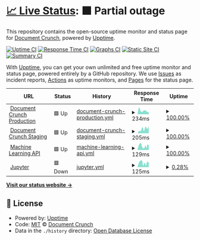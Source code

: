 # [📈 Live Status](https://Document-Crunch.github.io/upptime): <!--live status--> **🟧 Partial outage**

This repository contains the open-source uptime monitor and status page for [Document Crunch](www.documentcrunch.com), powered by [Upptime](https://github.com/upptime/upptime).

[![Uptime CI](https://github.com/Document-Crunch/upptime/workflows/Uptime%20CI/badge.svg)](https://github.com/Document-Crunch/upptime/actions?query=workflow%3A%22Uptime+CI%22)
[![Response Time CI](https://github.com/Document-Crunch/upptime/workflows/Response%20Time%20CI/badge.svg)](https://github.com/Document-Crunch/upptime/actions?query=workflow%3A%22Response+Time+CI%22)
[![Graphs CI](https://github.com/Document-Crunch/upptime/workflows/Graphs%20CI/badge.svg)](https://github.com/Document-Crunch/upptime/actions?query=workflow%3A%22Graphs+CI%22)
[![Static Site CI](https://github.com/Document-Crunch/upptime/workflows/Static%20Site%20CI/badge.svg)](https://github.com/Document-Crunch/upptime/actions?query=workflow%3A%22Static+Site+CI%22)
[![Summary CI](https://github.com/Document-Crunch/upptime/workflows/Summary%20CI/badge.svg)](https://github.com/Document-Crunch/upptime/actions?query=workflow%3A%22Summary+CI%22)

With [Upptime](https://upptime.js.org), you can get your own unlimited and free uptime monitor and status page, powered entirely by a GitHub repository. We use [Issues](https://github.com/Document-Crunch/upptime/issues) as incident reports, [Actions](https://github.com/Document-Crunch/upptime/actions) as uptime monitors, and [Pages](https://Document-Crunch.github.io/upptime) for the status page.

<!--start: status pages-->
<!-- This summary is generated by Upptime (https://github.com/upptime/upptime) -->
<!-- Do not edit this manually, your changes will be overwritten -->
<!-- prettier-ignore -->
| URL | Status | History | Response Time | Uptime |
| --- | ------ | ------- | ------------- | ------ |
| <img alt="" src="https://favicons.githubusercontent.com/app.documentcrunch.com" height="13"> [Document Crunch Production](https://app.documentcrunch.com) | 🟩 Up | [document-crunch-production.yml](https://github.com/Document-Crunch/uptime/commits/HEAD/history/document-crunch-production.yml) | <details><summary><img alt="Response time graph" src="./graphs/document-crunch-production/response-time-week.png" height="20"> 234ms</summary><br><a href="https://Document-Crunch.github.io/upptime/history/document-crunch-production"><img alt="Response time 234" src="https://img.shields.io/endpoint?url=https%3A%2F%2Fraw.githubusercontent.com%2FDocument-Crunch%2Fuptime%2FHEAD%2Fapi%2Fdocument-crunch-production%2Fresponse-time.json"></a><br><a href="https://Document-Crunch.github.io/upptime/history/document-crunch-production"><img alt="24-hour response time 234" src="https://img.shields.io/endpoint?url=https%3A%2F%2Fraw.githubusercontent.com%2FDocument-Crunch%2Fuptime%2FHEAD%2Fapi%2Fdocument-crunch-production%2Fresponse-time-day.json"></a><br><a href="https://Document-Crunch.github.io/upptime/history/document-crunch-production"><img alt="7-day response time 234" src="https://img.shields.io/endpoint?url=https%3A%2F%2Fraw.githubusercontent.com%2FDocument-Crunch%2Fuptime%2FHEAD%2Fapi%2Fdocument-crunch-production%2Fresponse-time-week.json"></a><br><a href="https://Document-Crunch.github.io/upptime/history/document-crunch-production"><img alt="30-day response time 234" src="https://img.shields.io/endpoint?url=https%3A%2F%2Fraw.githubusercontent.com%2FDocument-Crunch%2Fuptime%2FHEAD%2Fapi%2Fdocument-crunch-production%2Fresponse-time-month.json"></a><br><a href="https://Document-Crunch.github.io/upptime/history/document-crunch-production"><img alt="1-year response time 234" src="https://img.shields.io/endpoint?url=https%3A%2F%2Fraw.githubusercontent.com%2FDocument-Crunch%2Fuptime%2FHEAD%2Fapi%2Fdocument-crunch-production%2Fresponse-time-year.json"></a></details> | <details><summary><a href="https://Document-Crunch.github.io/upptime/history/document-crunch-production">100.00%</a></summary><a href="https://Document-Crunch.github.io/upptime/history/document-crunch-production"><img alt="All-time uptime 100.00%" src="https://img.shields.io/endpoint?url=https%3A%2F%2Fraw.githubusercontent.com%2FDocument-Crunch%2Fuptime%2FHEAD%2Fapi%2Fdocument-crunch-production%2Fuptime.json"></a><br><a href="https://Document-Crunch.github.io/upptime/history/document-crunch-production"><img alt="24-hour uptime 100.00%" src="https://img.shields.io/endpoint?url=https%3A%2F%2Fraw.githubusercontent.com%2FDocument-Crunch%2Fuptime%2FHEAD%2Fapi%2Fdocument-crunch-production%2Fuptime-day.json"></a><br><a href="https://Document-Crunch.github.io/upptime/history/document-crunch-production"><img alt="7-day uptime 100.00%" src="https://img.shields.io/endpoint?url=https%3A%2F%2Fraw.githubusercontent.com%2FDocument-Crunch%2Fuptime%2FHEAD%2Fapi%2Fdocument-crunch-production%2Fuptime-week.json"></a><br><a href="https://Document-Crunch.github.io/upptime/history/document-crunch-production"><img alt="30-day uptime 100.00%" src="https://img.shields.io/endpoint?url=https%3A%2F%2Fraw.githubusercontent.com%2FDocument-Crunch%2Fuptime%2FHEAD%2Fapi%2Fdocument-crunch-production%2Fuptime-month.json"></a><br><a href="https://Document-Crunch.github.io/upptime/history/document-crunch-production"><img alt="1-year uptime 100.00%" src="https://img.shields.io/endpoint?url=https%3A%2F%2Fraw.githubusercontent.com%2FDocument-Crunch%2Fuptime%2FHEAD%2Fapi%2Fdocument-crunch-production%2Fuptime-year.json"></a></details>
| <img alt="" src="https://favicons.githubusercontent.com/app.ml.documentcrunch.com" height="13"> [Document Crunch Staging](https://app.ml.documentcrunch.com) | 🟩 Up | [document-crunch-staging.yml](https://github.com/Document-Crunch/uptime/commits/HEAD/history/document-crunch-staging.yml) | <details><summary><img alt="Response time graph" src="./graphs/document-crunch-staging/response-time-week.png" height="20"> 205ms</summary><br><a href="https://Document-Crunch.github.io/upptime/history/document-crunch-staging"><img alt="Response time 205" src="https://img.shields.io/endpoint?url=https%3A%2F%2Fraw.githubusercontent.com%2FDocument-Crunch%2Fuptime%2FHEAD%2Fapi%2Fdocument-crunch-staging%2Fresponse-time.json"></a><br><a href="https://Document-Crunch.github.io/upptime/history/document-crunch-staging"><img alt="24-hour response time 205" src="https://img.shields.io/endpoint?url=https%3A%2F%2Fraw.githubusercontent.com%2FDocument-Crunch%2Fuptime%2FHEAD%2Fapi%2Fdocument-crunch-staging%2Fresponse-time-day.json"></a><br><a href="https://Document-Crunch.github.io/upptime/history/document-crunch-staging"><img alt="7-day response time 205" src="https://img.shields.io/endpoint?url=https%3A%2F%2Fraw.githubusercontent.com%2FDocument-Crunch%2Fuptime%2FHEAD%2Fapi%2Fdocument-crunch-staging%2Fresponse-time-week.json"></a><br><a href="https://Document-Crunch.github.io/upptime/history/document-crunch-staging"><img alt="30-day response time 205" src="https://img.shields.io/endpoint?url=https%3A%2F%2Fraw.githubusercontent.com%2FDocument-Crunch%2Fuptime%2FHEAD%2Fapi%2Fdocument-crunch-staging%2Fresponse-time-month.json"></a><br><a href="https://Document-Crunch.github.io/upptime/history/document-crunch-staging"><img alt="1-year response time 205" src="https://img.shields.io/endpoint?url=https%3A%2F%2Fraw.githubusercontent.com%2FDocument-Crunch%2Fuptime%2FHEAD%2Fapi%2Fdocument-crunch-staging%2Fresponse-time-year.json"></a></details> | <details><summary><a href="https://Document-Crunch.github.io/upptime/history/document-crunch-staging">100.00%</a></summary><a href="https://Document-Crunch.github.io/upptime/history/document-crunch-staging"><img alt="All-time uptime 100.00%" src="https://img.shields.io/endpoint?url=https%3A%2F%2Fraw.githubusercontent.com%2FDocument-Crunch%2Fuptime%2FHEAD%2Fapi%2Fdocument-crunch-staging%2Fuptime.json"></a><br><a href="https://Document-Crunch.github.io/upptime/history/document-crunch-staging"><img alt="24-hour uptime 100.00%" src="https://img.shields.io/endpoint?url=https%3A%2F%2Fraw.githubusercontent.com%2FDocument-Crunch%2Fuptime%2FHEAD%2Fapi%2Fdocument-crunch-staging%2Fuptime-day.json"></a><br><a href="https://Document-Crunch.github.io/upptime/history/document-crunch-staging"><img alt="7-day uptime 100.00%" src="https://img.shields.io/endpoint?url=https%3A%2F%2Fraw.githubusercontent.com%2FDocument-Crunch%2Fuptime%2FHEAD%2Fapi%2Fdocument-crunch-staging%2Fuptime-week.json"></a><br><a href="https://Document-Crunch.github.io/upptime/history/document-crunch-staging"><img alt="30-day uptime 100.00%" src="https://img.shields.io/endpoint?url=https%3A%2F%2Fraw.githubusercontent.com%2FDocument-Crunch%2Fuptime%2FHEAD%2Fapi%2Fdocument-crunch-staging%2Fuptime-month.json"></a><br><a href="https://Document-Crunch.github.io/upptime/history/document-crunch-staging"><img alt="1-year uptime 100.00%" src="https://img.shields.io/endpoint?url=https%3A%2F%2Fraw.githubusercontent.com%2FDocument-Crunch%2Fuptime%2FHEAD%2Fapi%2Fdocument-crunch-staging%2Fuptime-year.json"></a></details>
| <img alt="" src="https://favicons.githubusercontent.com/api.ml.documentcrunch.com" height="13"> [Machine Learning API](https://api.ml.documentcrunch.com/docs) | 🟩 Up | [machine-learning-api.yml](https://github.com/Document-Crunch/uptime/commits/HEAD/history/machine-learning-api.yml) | <details><summary><img alt="Response time graph" src="./graphs/machine-learning-api/response-time-week.png" height="20"> 129ms</summary><br><a href="https://Document-Crunch.github.io/upptime/history/machine-learning-api"><img alt="Response time 129" src="https://img.shields.io/endpoint?url=https%3A%2F%2Fraw.githubusercontent.com%2FDocument-Crunch%2Fuptime%2FHEAD%2Fapi%2Fmachine-learning-api%2Fresponse-time.json"></a><br><a href="https://Document-Crunch.github.io/upptime/history/machine-learning-api"><img alt="24-hour response time 129" src="https://img.shields.io/endpoint?url=https%3A%2F%2Fraw.githubusercontent.com%2FDocument-Crunch%2Fuptime%2FHEAD%2Fapi%2Fmachine-learning-api%2Fresponse-time-day.json"></a><br><a href="https://Document-Crunch.github.io/upptime/history/machine-learning-api"><img alt="7-day response time 129" src="https://img.shields.io/endpoint?url=https%3A%2F%2Fraw.githubusercontent.com%2FDocument-Crunch%2Fuptime%2FHEAD%2Fapi%2Fmachine-learning-api%2Fresponse-time-week.json"></a><br><a href="https://Document-Crunch.github.io/upptime/history/machine-learning-api"><img alt="30-day response time 129" src="https://img.shields.io/endpoint?url=https%3A%2F%2Fraw.githubusercontent.com%2FDocument-Crunch%2Fuptime%2FHEAD%2Fapi%2Fmachine-learning-api%2Fresponse-time-month.json"></a><br><a href="https://Document-Crunch.github.io/upptime/history/machine-learning-api"><img alt="1-year response time 129" src="https://img.shields.io/endpoint?url=https%3A%2F%2Fraw.githubusercontent.com%2FDocument-Crunch%2Fuptime%2FHEAD%2Fapi%2Fmachine-learning-api%2Fresponse-time-year.json"></a></details> | <details><summary><a href="https://Document-Crunch.github.io/upptime/history/machine-learning-api">100.00%</a></summary><a href="https://Document-Crunch.github.io/upptime/history/machine-learning-api"><img alt="All-time uptime 100.00%" src="https://img.shields.io/endpoint?url=https%3A%2F%2Fraw.githubusercontent.com%2FDocument-Crunch%2Fuptime%2FHEAD%2Fapi%2Fmachine-learning-api%2Fuptime.json"></a><br><a href="https://Document-Crunch.github.io/upptime/history/machine-learning-api"><img alt="24-hour uptime 100.00%" src="https://img.shields.io/endpoint?url=https%3A%2F%2Fraw.githubusercontent.com%2FDocument-Crunch%2Fuptime%2FHEAD%2Fapi%2Fmachine-learning-api%2Fuptime-day.json"></a><br><a href="https://Document-Crunch.github.io/upptime/history/machine-learning-api"><img alt="7-day uptime 100.00%" src="https://img.shields.io/endpoint?url=https%3A%2F%2Fraw.githubusercontent.com%2FDocument-Crunch%2Fuptime%2FHEAD%2Fapi%2Fmachine-learning-api%2Fuptime-week.json"></a><br><a href="https://Document-Crunch.github.io/upptime/history/machine-learning-api"><img alt="30-day uptime 100.00%" src="https://img.shields.io/endpoint?url=https%3A%2F%2Fraw.githubusercontent.com%2FDocument-Crunch%2Fuptime%2FHEAD%2Fapi%2Fmachine-learning-api%2Fuptime-month.json"></a><br><a href="https://Document-Crunch.github.io/upptime/history/machine-learning-api"><img alt="1-year uptime 100.00%" src="https://img.shields.io/endpoint?url=https%3A%2F%2Fraw.githubusercontent.com%2FDocument-Crunch%2Fuptime%2FHEAD%2Fapi%2Fmachine-learning-api%2Fuptime-year.json"></a></details>
| <img alt="" src="https://favicons.githubusercontent.com/jupyter.ml.documentcrunch.com" height="13"> [Jupyter](https://jupyter.ml.documentcrunch.com) | 🟥 Down | [jupyter.yml](https://github.com/Document-Crunch/uptime/commits/HEAD/history/jupyter.yml) | <details><summary><img alt="Response time graph" src="./graphs/jupyter/response-time-week.png" height="20"> 125ms</summary><br><a href="https://Document-Crunch.github.io/upptime/history/jupyter"><img alt="Response time 125" src="https://img.shields.io/endpoint?url=https%3A%2F%2Fraw.githubusercontent.com%2FDocument-Crunch%2Fuptime%2FHEAD%2Fapi%2Fjupyter%2Fresponse-time.json"></a><br><a href="https://Document-Crunch.github.io/upptime/history/jupyter"><img alt="24-hour response time 125" src="https://img.shields.io/endpoint?url=https%3A%2F%2Fraw.githubusercontent.com%2FDocument-Crunch%2Fuptime%2FHEAD%2Fapi%2Fjupyter%2Fresponse-time-day.json"></a><br><a href="https://Document-Crunch.github.io/upptime/history/jupyter"><img alt="7-day response time 125" src="https://img.shields.io/endpoint?url=https%3A%2F%2Fraw.githubusercontent.com%2FDocument-Crunch%2Fuptime%2FHEAD%2Fapi%2Fjupyter%2Fresponse-time-week.json"></a><br><a href="https://Document-Crunch.github.io/upptime/history/jupyter"><img alt="30-day response time 125" src="https://img.shields.io/endpoint?url=https%3A%2F%2Fraw.githubusercontent.com%2FDocument-Crunch%2Fuptime%2FHEAD%2Fapi%2Fjupyter%2Fresponse-time-month.json"></a><br><a href="https://Document-Crunch.github.io/upptime/history/jupyter"><img alt="1-year response time 125" src="https://img.shields.io/endpoint?url=https%3A%2F%2Fraw.githubusercontent.com%2FDocument-Crunch%2Fuptime%2FHEAD%2Fapi%2Fjupyter%2Fresponse-time-year.json"></a></details> | <details><summary><a href="https://Document-Crunch.github.io/upptime/history/jupyter">0.28%</a></summary><a href="https://Document-Crunch.github.io/upptime/history/jupyter"><img alt="All-time uptime 0.28%" src="https://img.shields.io/endpoint?url=https%3A%2F%2Fraw.githubusercontent.com%2FDocument-Crunch%2Fuptime%2FHEAD%2Fapi%2Fjupyter%2Fuptime.json"></a><br><a href="https://Document-Crunch.github.io/upptime/history/jupyter"><img alt="24-hour uptime 0.28%" src="https://img.shields.io/endpoint?url=https%3A%2F%2Fraw.githubusercontent.com%2FDocument-Crunch%2Fuptime%2FHEAD%2Fapi%2Fjupyter%2Fuptime-day.json"></a><br><a href="https://Document-Crunch.github.io/upptime/history/jupyter"><img alt="7-day uptime 0.28%" src="https://img.shields.io/endpoint?url=https%3A%2F%2Fraw.githubusercontent.com%2FDocument-Crunch%2Fuptime%2FHEAD%2Fapi%2Fjupyter%2Fuptime-week.json"></a><br><a href="https://Document-Crunch.github.io/upptime/history/jupyter"><img alt="30-day uptime 0.28%" src="https://img.shields.io/endpoint?url=https%3A%2F%2Fraw.githubusercontent.com%2FDocument-Crunch%2Fuptime%2FHEAD%2Fapi%2Fjupyter%2Fuptime-month.json"></a><br><a href="https://Document-Crunch.github.io/upptime/history/jupyter"><img alt="1-year uptime 0.28%" src="https://img.shields.io/endpoint?url=https%3A%2F%2Fraw.githubusercontent.com%2FDocument-Crunch%2Fuptime%2FHEAD%2Fapi%2Fjupyter%2Fuptime-year.json"></a></details>

<!--end: status pages-->

[**Visit our status website →**](https://Document-Crunch.github.io/upptime)

## 📄 License

- Powered by: [Upptime](https://github.com/upptime/upptime)
- Code: [MIT](./LICENSE) © [Document Crunch](www.documentcrunch.com)
- Data in the `./history` directory: [Open Database License](https://opendatacommons.org/licenses/odbl/1-0/)
